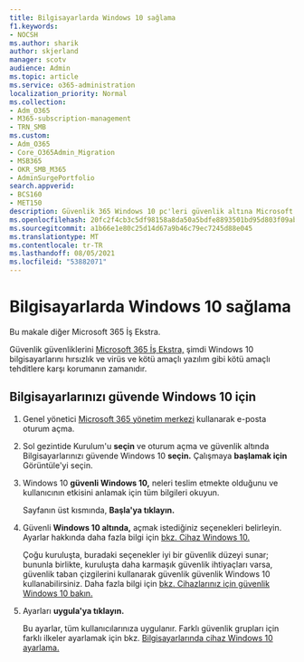 ```yaml
---
title: Bilgisayarlarda Windows 10 sağlama
f1.keywords:
- NOCSH
ms.author: sharik
author: skjerland
manager: scotv
audience: Admin
ms.topic: article
ms.service: o365-administration
localization_priority: Normal
ms.collection:
- Adm_O365
- M365-subscription-management
- TRN_SMB
ms.custom:
- Adm_O365
- Core_O365Admin_Migration
- MSB365
- OKR_SMB_M365
- AdminSurgePortfolio
search.appverid:
- BCS160
- MET150
description: Güvenlik 365 Windows 10 pc'leri güvenlik altına Microsoft 365 İş Ekstra.
ms.openlocfilehash: 20fc2f4cb3c5df98158a8da50a5bdfe8893501bd95d803f09abe1fe25eadf221
ms.sourcegitcommit: a1b66e1e80c25d14d67a9b46c79ec7245d88e045
ms.translationtype: MT
ms.contentlocale: tr-TR
ms.lasthandoff: 08/05/2021
ms.locfileid: "53882071"
---
```

# <a name="secure-windows-10-computers"></a>Bilgisayarlarda Windows 10 sağlama

Bu makale diğer Microsoft 365 İş Ekstra.

Güvenlik güvenliklerini [Microsoft 365 İş Ekstra,](set-up.md) şimdi Windows 10 bilgisayarlarını hırsızlık ve virüs ve kötü amaçlı yazılım gibi kötü amaçlı tehditlere karşı korumanın zamanıdır.

## <a name="to-secure-your-windows-10-computers"></a>Bilgisayarlarınızı güvende Windows 10 için

1. Genel yönetici [Microsoft 365 yönetim merkezi](https://admin.microsoft.com) kullanarak e-posta oturum açma. 
2. Sol gezintide Kurulum'u **seçin** ve oturum açma ve güvenlik altında Bilgisayarlarınızı güvende Windows 10 **seçin.** Çalışmaya **başlamak için** Görüntüle'yi seçin.
3. Windows 10 **güvenli Windows 10,** neleri teslim etmekte olduğunu ve kullanıcının etkisini anlamak için tüm bilgileri okuyun.

    Sayfanın üst kısmında, **Başla'ya tıklayın.**

4. Güvenli **Windows 10 altında,** açmak istediğiniz seçenekleri belirleyin. Ayarlar hakkında daha fazla bilgi için [bkz. Cihaz Windows 10.](secure-windows-10-devices.md) 
    
    Çoğu kuruluşta, buradaki seçenekler iyi bir güvenlik düzeyi sunar; bununla birlikte, kuruluşta daha karmaşık güvenlik ihtiyaçları varsa, güvenlik taban çizgilerini kullanarak güvenlik güvenlik Windows 10 kullanabilirsiniz. Daha fazla bilgi için [bkz. Cihazlarınız için güvenlik Windows 10 bakın.](/mem/intune/protect/security-baselines)   

1. Ayarları **uygula'ya tıklayın.**

    Bu ayarlar, tüm kullanıcılarınıza uygulanır. Farklı güvenlik grupları için farklı ilkeler ayarlamak için bkz. [Bilgisayarlarında cihaz Windows 10 ayarlama.](protection-settings-for-windows-10-pcs.md)